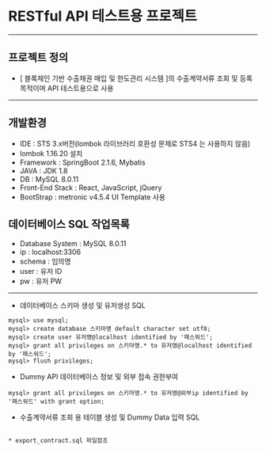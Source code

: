 # RESTful API 테스트용 프로젝트
---
## 프로젝트 정의
 * [ 블록체인 기반 수출채권 매입 및 한도관리 시스템 ]의 수출계약서류 조회 및 등록 목적이며  API 테스트용으로 사용

---
## 개발환경
* IDE : STS 3.x버전(lombok 라이브러리 호환성 문제로 STS4 는 사용하지 않음)
* lombok 1.16.20 설치
* Framework : SpringBoot 2.1.6, Mybatis
* JAVA : JDK 1.8
* DB : MySQL 8.0.11
* Front-End Stack : React, JavaScript, jQuery
* BootStrap : metronic v4.5.4 UI Template 사용
 
 
## 데이터베이스 SQL 작업목록

- Database System : MySQL 8.0.11
- ip : localhost:3306
- schema : 임의명
- user : 유저 ID
- pw : 유저 PW

---

* 데이터베이스 스키마 생성 및 유저생성 SQL

```
mysql> use mysql;
mysql> create database 스키마명 default character set utf8;
mysql> create user 유저명@localhost identified by '패스워드';
mysql> grant all privileges on 스키마명.* to 유저명@localhost identified by '패스워드';
mysql> flush privileges;
```

* Dummy API 데이터베이스 정보 및 외부 접속 권한부여

```	
mysql> grant all privileges on 스키마명.* to 유저명@외부ip identified by '패스워드' with grant option;
```
    
* 수출계약서류 조회 용 테이블 생성 및 Dummy Data 입력 SQL

```

* export_contract.sql 파일참조
```

 
 
   
  
  